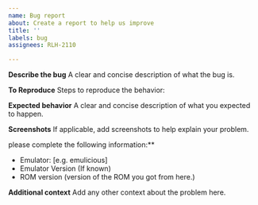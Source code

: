 ```yaml
---
name: Bug report
about: Create a report to help us improve
title: ''
labels: bug
assignees: RLH-2110

---
```


**Describe the bug**
A clear and concise description of what the bug is.

**To Reproduce**
Steps to reproduce the behavior:

**Expected behavior**
A clear and concise description of what you expected to happen.

**Screenshots**
If applicable, add screenshots to help explain your problem.

please complete the following information:**
 - Emulator: [e.g. emulicious]
 - Emulator Version (If known)
 - ROM version (version of the ROM you got from here.)

**Additional context**
Add any other context about the problem here.
